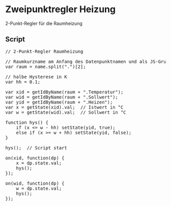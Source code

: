 # Zweipunktregler Heizung

2-Punkt-Regler für die Raumheizung


## Script

<pre class="lang:js decode:true codecontent ">// 2-Punkt-Regler Raumheizung

// Raumkurzname am Anfang des Datenpunktnamen und als JS-Gruppenname
var raum = name.split(".")[2];

// halbe Hysterese in K
var hh = 0.1;

var xid = getIdByName(raum + ".Temperatur");
var wid = getIdByName(raum + ".Sollwert");
var yid = getIdByName(raum + ".Heizen");
var x = getState(xid).val;  // Istwert in °C
var w = getState(wid).val;  // Sollwert in °C

function hys() {
    if (x <= w - hh) setState(yid, true);
    else if (x >= w + hh) setState(yid, false);
}

hys();  // Script start

on(xid, function(dp) {
    x = dp.state.val;
    hys();
});

on(wid, function(dp) {
    w = dp.state.val;
    hys();
});
</pre>